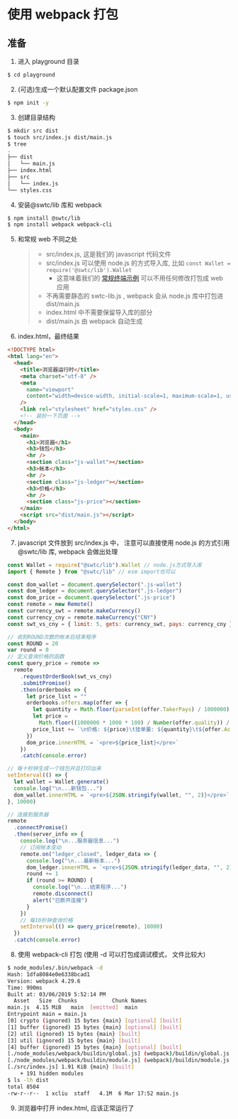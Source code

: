 # 使用 webpack 打包

## 准备

1. 进入 playground 目录

```bash
$ cd playground
```

2. (可选)生成一个默认配置文件 package.json

```bash
$ npm init -y
```

3. 创建目录结构

```bash
$ mkdir src dist
$ touch src/index.js dist/main.js
$ tree
.
├── dist
│   └── main.js
├── index.html
├── src
│   └── index.js
└── styles.css
```

4. 安装@swtc/lib 库和 webpack

```bash
$ npm install @swtc/lib
$ npm install webpack webpack-cli
```

5. 和常规 web 不同之处
   > - src/index.js, 这是我们的 javascript 代码文件
   > - src/index.js 可以使用 node.js 的方式导入库, 比如 `const Wallet = require('@swtc/lib').Wallet`
   >   - 这意味着我们的 [常规终端示例](../C01/) 可以不用任何修改打包成 web 应用
   > - 不再需要静态的 swtc-lib.js , webpack 会从 node.js 库中打包进 dist/main.js
   > - index.html 中不需要保留导入库的部分
   > - dist/main.js 由 webpack 自动生成
6. index.html，最终结果

```html
<!DOCTYPE html>
<html lang="en">
  <head>
    <title>浏览器运行时</title>
    <meta charset="utf-8" />
    <meta
      name="viewport"
      content="width=device-width, initial-scale=1, maximum-scale=1, user-scalable=no"
    />
    <link rel="stylesheet" href="styles.css" />
    <!-- 装扮一下页面 -->
  </head>
  <body>
    <main>
      <h1>浏览器</h1>
      <h3>钱包</h3>
      <hr />
      <section class="js-wallet"></section>
      <h3>帐本</h3>
      <hr />
      <section class="js-ledger"></section>
      <h3>价格</h3>
      <hr />
      <section class="js-price"></section>
    </main>
    <script src="dist/main.js"></script>
  </body>
</html>
```

7. javascript 文件放到 src/index.js 中， 注意可以直接使用 node.js 的方式引用@swtc/lib 库, webpack 会做出处理

```javascript
const Wallet = require("@swtc/lib").Wallet // node.js方式导入库
import { Remote } from "@swtc/lib" // esm import也可以

const dom_wallet = document.querySelector(".js-wallet")
const dom_ledger = document.querySelector(".js-ledger")
const dom_price = document.querySelector(".js-price")
const remote = new Remote()
const currency_swt = remote.makeCurrency()
const currency_cny = remote.makeCurrency("CNY")
const swt_vs_cny = { limit: 5, gets: currency_swt, pays: currency_cny }

// 收到ROUND次数的帐本后结束程序
const ROUND = 20
var round = 0
// 定义查询价格的函数
const query_price = remote =>
  remote
    .requestOrderBook(swt_vs_cny)
    .submitPromise()
    .then(orderbooks => {
      let price_list = ""
      orderbooks.offers.map(offer => {
        let quantity = Math.floor(parseInt(offer.TakerPays) / 1000000)
        let price =
          Math.floor((1000000 * 1000 * 100) / Number(offer.quality)) / 100000
        price_list += `\n价格: ${price}\t挂单量: ${quantity}\t${offer.Account}`
      })
      dom_price.innerHTML = `<pre>${price_list}</pre>`
    })
    .catch(console.error)

// 每十秒钟生成一个钱包并且打印出来
setInterval(() => {
  let wallet = Wallet.generate()
  console.log("\n...新钱包...")
  dom_wallet.innerHTML = `<pre>${JSON.stringify(wallet, "", 2)}</pre>`
}, 10000)

// 连接到服务器
remote
  .connectPromise()
  .then(server_info => {
    console.log("\n...服务器信息...")
    // 订阅帐本变动
    remote.on("ledger_closed", ledger_data => {
      console.log("\n...最新帐本...")
      dom_ledger.innerHTML = `<pre>${JSON.stringify(ledger_data, "", 2)}</pre>`
      round += 1
      if (round >= ROUND) {
        console.log("\n...结束程序...")
        remote.disconnect()
        alert("已断开连接")
      }
    })
    // 每10秒钟查询价格
    setInterval(() => query_price(remote), 10000)
  })
  .catch(console.error)
```

8. 使用 webpack-cli 打包 (使用 -d 可以打包成调试模式， 文件比较大)

```bash
$ node_modules/.bin/webpack -d
Hash: 1dfa8084e0e6338bcad1
Version: webpack 4.29.6
Time: 990ms
Built at: 03/06/2019 5:52:14 PM
  Asset	  Size  Chunks			 Chunk Names
main.js  4.15 MiB	main  [emitted]  main
Entrypoint main = main.js
[0] crypto (ignored) 15 bytes {main} [optional] [built]
[1] buffer (ignored) 15 bytes {main} [optional] [built]
[2] util (ignored) 15 bytes {main} [built]
[3] util (ignored) 15 bytes {main} [built]
[4] buffer (ignored) 15 bytes {main} [optional] [built]
[./node_modules/webpack/buildin/global.js] (webpack)/buildin/global.js 472 bytes {main} [built]
[./node_modules/webpack/buildin/module.js] (webpack)/buildin/module.js 497 bytes {main} [built]
[./src/index.js] 1.91 KiB {main} [built]
	+ 191 hidden modules
$ ls -lh dist
total 8504
-rw-r--r--  1 xcliu  staff   4.1M  6 Mar 17:52 main.js
```

9. 浏览器中打开 index.html, 应该正常运行了
